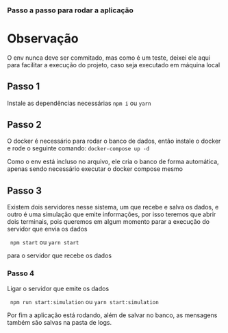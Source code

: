 ### Passo a passo para rodar a aplicação

# Observação
O env nunca deve ser commitado, mas como é um teste, deixei ele aqui para facilitar a execução do projeto, caso seja executado em máquina local

## Passo 1
Instale as dependências necessárias
``` npm i ```
ou
``` yarn ```

## Passo 2
O docker é necessário para rodar o banco de dados, então instale o docker e rode o seguinte comando:
``` docker-compose up -d ```

Como o env está incluso no arquivo, ele cria o banco de forma automática, apenas sendo necessário executar o docker compose mesmo

## Passo 3
Existem dois servidores nesse sistema, um que recebe e salva os dados, e outro é uma simulação que emite informações, por isso teremos que abrir dois terminais, pois queremos em algum momento parar a execução do servidor que envia os dados

``` npm start``` 
ou
``` yarn start ```

para o servidor que recebe os dados

### Passo 4
Ligar o servidor que emite os dados

``` npm run start:simulation```
ou
``` yarn start:simulation ```

Por fim a aplicação está rodando, além de salvar no banco, as mensagens também são salvas na pasta de logs.